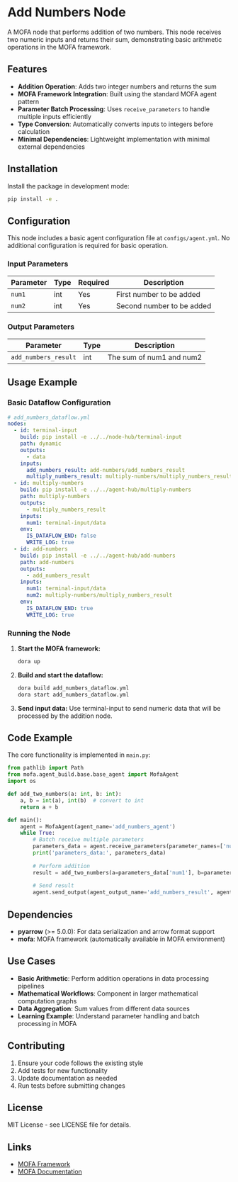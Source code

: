 # Add Numbers Node

A MOFA node that performs addition of two numbers. This node receives two numeric inputs and returns their sum, demonstrating basic arithmetic operations in the MOFA framework.

## Features

- **Addition Operation**: Adds two integer numbers and returns the sum
- **MOFA Framework Integration**: Built using the standard MOFA agent pattern
- **Parameter Batch Processing**: Uses `receive_parameters` to handle multiple inputs efficiently
- **Type Conversion**: Automatically converts inputs to integers before calculation
- **Minimal Dependencies**: Lightweight implementation with minimal external dependencies

## Installation

Install the package in development mode:

```bash
pip install -e .
```

## Configuration

This node includes a basic agent configuration file at `configs/agent.yml`. No additional configuration is required for basic operation.

### Input Parameters

| Parameter | Type | Required | Description |
|-----------|------|----------|-------------|
| `num1` | int | Yes | First number to be added |
| `num2` | int | Yes | Second number to be added |

### Output Parameters

| Parameter | Type | Description |
|-----------|------|-------------|
| `add_numbers_result` | int | The sum of num1 and num2 |

## Usage Example

### Basic Dataflow Configuration

```yaml
# add_numbers_dataflow.yml
nodes:
  - id: terminal-input
    build: pip install -e ../../node-hub/terminal-input
    path: dynamic
    outputs:
      - data
    inputs:
      add_numbers_result: add-numbers/add_numbers_result
      multiply_numbers_result: multiply-numbers/multiply_numbers_result
  - id: multiply-numbers
    build: pip install -e ../../agent-hub/multiply-numbers
    path: multiply-numbers
    outputs:
      - multiply_numbers_result
    inputs:
      num1: terminal-input/data
    env:
      IS_DATAFLOW_END: false
      WRITE_LOG: true
  - id: add-numbers
    build: pip install -e ../../agent-hub/add-numbers
    path: add-numbers
    outputs:
      - add_numbers_result
    inputs:
      num1: terminal-input/data
      num2: multiply-numbers/multiply_numbers_result
    env:
      IS_DATAFLOW_END: true
      WRITE_LOG: true
```

### Running the Node

1. **Start the MOFA framework:**
   ```bash
   dora up
   ```

2. **Build and start the dataflow:**
   ```bash
   dora build add_numbers_dataflow.yml
   dora start add_numbers_dataflow.yml
   ```

3. **Send input data:**
   Use terminal-input to send numeric data that will be processed by the addition node.

## Code Example

The core functionality is implemented in `main.py`:

```python
from pathlib import Path
from mofa.agent_build.base.base_agent import MofaAgent
import os

def add_two_numbers(a: int, b: int):
    a, b = int(a), int(b)  # convert to int
    return a + b

def main():
    agent = MofaAgent(agent_name='add_numbers_agent')
    while True:
        # Batch receive multiple parameters
        parameters_data = agent.receive_parameters(parameter_names=['num2', 'num1'])
        print('parameters_data:', parameters_data)
        
        # Perform addition
        result = add_two_numbers(a=parameters_data['num1'], b=parameters_data['num2'])
        
        # Send result
        agent.send_output(agent_output_name='add_numbers_result', agent_result=result)
```

## Dependencies

- **pyarrow** (>= 5.0.0): For data serialization and arrow format support
- **mofa**: MOFA framework (automatically available in MOFA environment)

## Use Cases

- **Basic Arithmetic**: Perform addition operations in data processing pipelines
- **Mathematical Workflows**: Component in larger mathematical computation graphs
- **Data Aggregation**: Sum values from different data sources
- **Learning Example**: Understand parameter handling and batch processing in MOFA

## Contributing

1. Ensure your code follows the existing style
2. Add tests for new functionality
3. Update documentation as needed
4. Run tests before submitting changes

## License

MIT License - see LICENSE file for details.

## Links

- [MOFA Framework](https://github.com/moxin-org/mofa)
- [MOFA Documentation](https://github.com/moxin-org/mofa/blob/main/README.md)
